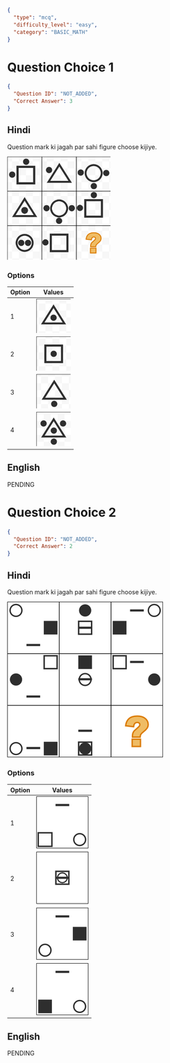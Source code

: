 ```json
{
  "type": "mcq",
  "difficulty_level": "easy",
  "category": "BASIC_MATH"
}
```

# Question Choice 1
```json
{
  "Question ID": "NOT_ADDED",
  "Correct Answer": 3
}
```
## Hindi
Question mark ki jagah par sahi figure choose kijiye.

![](images/question_12/choice1/choice1.png)

### Options
| Option | Values                                      |
|:-------|:-------------------------------------------:|
| 1      | ![](images/question_12/choice1/option1.png) |
| 2      | ![](images/question_12/choice1/option2.png) |
| 3      | ![](images/question_12/choice1/option3.png) |
| 4      | ![](images/question_12/choice1/option4.png) |

## English
PENDING

# Question Choice 2
```json
{
  "Question ID": "NOT_ADDED",
  "Correct Answer": 2
}
```

## Hindi
Question mark ki jagah par sahi figure choose kijiye.

![](images/question_12/choice2/choice2.png)

### Options
| Option | Values                                      |
|:-------|:-------------------------------------------:|
| 1      | ![](images/question_12/choice2/option1.png) |
| 2      | ![](images/question_12/choice2/option2.png) |
| 3      | ![](images/question_12/choice2/option3.png) |
| 4      | ![](images/question_12/choice2/option4.png) |


## English
PENDING
